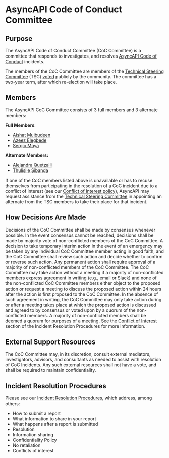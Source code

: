 # AsyncAPI Code of Conduct Committee

## Purpose

The AsyncAPI Code of Conduct Committee (CoC Committee) is a committee that responds to investigates, and resolves [AsyncAPI Code of Conduct](https://github.com/asyncapi/community/blob/master/CODE_OF_CONDUCT.md) incidents.

The members of the CoC Committee are members of the [Technical Steering Committee](https://www.asyncapi.com/community/tsc) (TSC) [voted](https://github.com/orgs/asyncapi/discussions/682#discussioncomment-7498209) publicly by the community. The committee has a two-year term, after which re-election will take place.

## Members

The AsyncAPI CoC Committee consists of 3 full members and 3 alternate members:

**Full Members**:

- [Aishat Muibudeen](https://github.com/mayaleeeee)
- [Azeez Elegbede](https://github.com/acethecreator)
- [Sergio Moya](https://github.com/smoya)

**Alternate Members:** 

- [Alejandra Quetzalli](https://github.com/alequetzalli)
- [Thulisile Sibanda](https://github.com/thulieblack)

If one of the CoC members listed above is unavailable or has to recuse themselves from participating in the resolution of a CoC incident due to a conflict of interest (see our [Conflict of Interest policy](*)), AsyncAPI may request assistance from the [Technical Steering Committee](https://www.asyncapi.com/community/tsc) in appointing an alternate from the TSC members to take their place for that incident.

## How Decisions Are Made

Decisions of the CoC Committee shall be made by consensus whenever possible.  In the event consensus cannot be reached, decisions shall be made by majority vote of non-conflicted members of the CoC Committee.  A decision to take temporary interim action in the event of an emergency may be taken by any individual CoC Committee member acting in good faith, and the CoC Committee shall review such action and decide whether to confirm or reverse such action.  Any permanent action shall require approval of a majority of non-conflicted members of the CoC Committee.  The CoC Committee may take action without a meeting if a majority of non-conflicted members express agreement in writing (e.g., email or Slack) and none of the non-conflicted CoC Committee members either object to the proposed action or request a meeting to discuss the proposed action within 24 hours after the action is first proposed to the CoC Committee. In the absence of such agreement in writing, the CoC Committee may only take action during or after a meeting takes place at which the proposed action is discussed and agreed to by consensus or voted upon by a quorum of the non-conflicted members.  A majority of non-conflicted members shall be deemed a quorum for purposes of a meeting.  See the [Conflict of Interest](*) section of the Incident Resolution Procedures for more information.

## External Support Resources

The CoC Committee may, in its discretion, consult external mediators, investigators, advisors, and consultants as needed to assist with resolution of CoC Incidents. Any such external resources shall not have a vote, and shall be required to maintain confidentiality.

## Incident Resolution Procedures

Please see our [Incident Resolution Procedures](coc-incident-resolution-procedures.md), which address, among others: 

- How to submit a report
- What information to share in your report
- What happens after a report is submitted
- Resolution
- Information sharing
- Confidentiality Policy
- No retaliation
- Conflicts of interest
